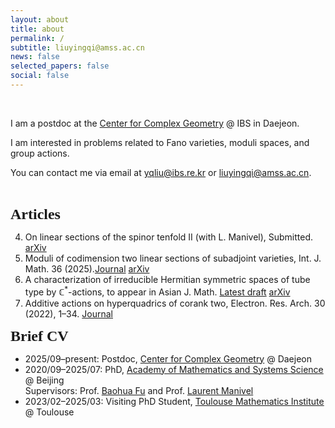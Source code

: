 ```yaml
---
layout: about
title: about
permalink: /
subtitle: liuyingqi@amss.ac.cn
news: false
selected_papers: false
social: false
---
```

<br>

I am a postdoc at the [Center for Complex Geometry](https://ccg.ibs.re.kr/) @ IBS in Daejeon.

I am interested in problems related to Fano varieties, moduli spaces, and group actions.

You can contact me via email at [yqliu@ibs.re.kr](yqliu@ibs.re.kr) or [liuyingqi@amss.ac.cn](liuyingqi@amss.ac.cn).

<br>
<p><b><font size="5" style="font-family: Gill Sans">Articles</font></b></p>

4. On linear sections of the spinor tenfold II (with L. Manivel), Submitted. [arXiv](https://arxiv.org/abs/2504.21056v1)
3. Moduli of codimension two linear sections of subadjoint varieties, Int. J. Math. 36 (2025).[Journal](https://www.worldscientific.com/doi/10.1142/S0129167X25500302) [arXiv](https://arxiv.org/abs/2403.17230) 
2. A characterization of irreducible Hermitian symmetric spaces of tube type by $\mathbb{C}^*$-actions, to appear in Asian J. Math. [Latest draft](/assets/pdf/IHSS_tube.pdf) [arXiv](https://arxiv.org/abs/2302.04472)  
1. Additive actions on hyperquadrics of corank two, Electron. Res. Arch. 30 (2022), 1–34. [Journal](https://www.aimspress.com/article/doi/10.3934/era.2022001)

<p><b><font size="5" style="font-family: Gill Sans">Brief CV</font></b></p>

- 2025/09–present: Postdoc, [Center for Complex Geometry](https://ccg.ibs.re.kr/) @ Daejeon  
- 2020/09–2025/07: PhD, [Academy of Mathematics and Systems Science](http://english.amss.cas.cn/) @ Beijing  
  Supervisors: Prof. [Baohua Fu](http://www.math.ac.cn/people/fbh/) and Prof. [Laurent Manivel](https://manivel.perso.math.cnrs.fr/index.html)
- 2023/02–2025/03: Visiting PhD Student, [Toulouse Mathematics Institute](https://www.math.univ-toulouse.fr/fr/) @ Toulouse
